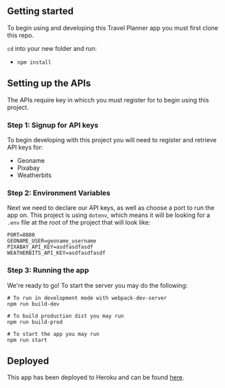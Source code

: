 ## Getting started

To begin using and developing this Travel Planner app you must first clone this repo.

`cd` into your new folder and run:
- `npm install`

## Setting up the APIs

The APIs require key in whicch you must register for to begin using this project.

### Step 1: Signup for API keys
To begin developing with this project you will need to register and retrieve API keys for:
- Geoname
- Pixabay
- Weatherbits

### Step 2: Environment Variables
Next we need to declare our API keys, as well as choose a port to run the app on. This project is using `dotenv`, which means it will be looking for a `.env` file at the root of the project that will look like:
```
PORT=8080
GEONAME_USER=geoname_username
PIXABAY_API_KEY=asdfasdfasdf
WEATHERBITS_API_KEY=asdfasdfasdf
```

### Step 3: Running the app

We're ready to go! To start the server you may do the following:

```
# To run in development mode with webpack-dev-server
npm run build-dev

# To build production dist you may run
npm run build-prod

# To start the app you may run
npm run start
```

## Deployed

This app has been deployed to Heroku and can be found [here](https://arcane-beach-15568.herokuapp.com).
